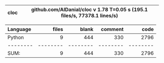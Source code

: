 cloc|github.com/AlDanial/cloc v 1.78  T=0.05 s (195.1 files/s, 77378.1 lines/s)
--- | ---

Language|files|blank|comment|code
:-------|-------:|-------:|-------:|-------:
Python|9|444|330|2796
--------|--------|--------|--------|--------
SUM:|9|444|330|2796
